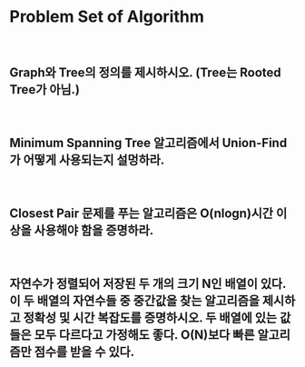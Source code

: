 # Problem Set of Algorithm

<br>

## Graph와 Tree의 정의를 제시하시오. (Tree는 Rooted Tree가 아님.)

<br>

## Minimum Spanning Tree 알고리즘에서 Union-Find가 어떻게 사용되는지 설멍하라.

<br>

## Closest Pair 문제를 푸는 알고리즘은 O(nlogn)시간 이상을 사용해야 함을 증명하라.

<br>

## 자연수가 정렬되어 저장된 두 개의 크기 N인 배열이 있다. 이 두 배열의 자연수들 중 중간값을 찾는 알고리즘을 제시하고 정확성 및 시간 복잡도를 증명하시오. 두 배열에 있는 값들은 모두 다르다고 가정해도 좋다. O(N)보다 빠른 알고리즘만 점수를 받을 수 있다.

<br>